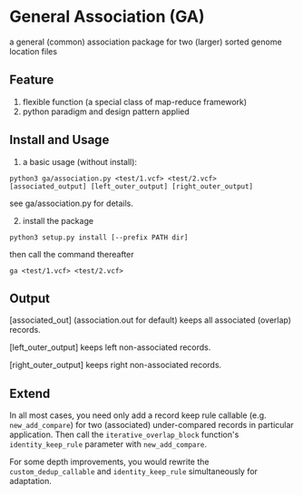 # General Association (GA)
a general (common) association package for two (larger) sorted genome location files

## Feature
1. flexible function (a special class of map-reduce framework)
2. python paradigm and design pattern applied

## Install and Usage
1. a basic usage (without install):
```
python3 ga/association.py <test/1.vcf> <test/2.vcf> [associated_output] [left_outer_output] [right_outer_output]
```
see ga/association.py for details.

2. install the package
```
python3 setup.py install [--prefix PATH dir]
```
then call the command thereafter
```
ga <test/1.vcf> <test/2.vcf>
```

## Output
[associated_out] (association.out for default) keeps all associated (overlap) records.

[left_outer_output] keeps left non-associated records.

[right_outer_output] keeps right non-associated records.

## Extend
In all most cases, you need only add a record keep rule callable (e.g. `new_add_compare`) for two (associated) under-compared records in particular application. Then call the `iterative_overlap_block` function's `identity_keep_rule` parameter with `new_add_compare`.

For some depth improvements, you would rewrite the `custom_dedup_callable` and `identity_keep_rule` simultaneously for adaptation.
